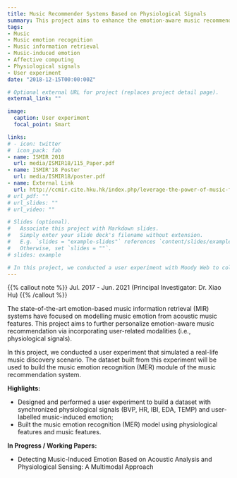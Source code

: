 ```yaml
---
title: Music Recommender Systems Based on Physiological Signals
summary: This project aims to enhance the emotion-aware music recommendation via physiological sensing.
tags:
- Music
- Music emotion recognition
- Music information retrieval
- Music-induced emotion
- Affective computing
- Physiological signals
- User experiment
date: "2018-12-15T00:00:00Z"

# Optional external URL for project (replaces project detail page).
external_link: ""

image:
  caption: User experiment
  focal_point: Smart

links:
# - icon: twitter
#  icon_pack: fab
- name: ISMIR 2018
  url: media/ISMIR18/115_Paper.pdf
- name: ISMIR'18 Poster
  url: media/ISMIR18/poster.pdf
- name: External Link
  url: http://ccmir.cite.hku.hk/index.php/leverage-the-power-of-music-for-learning/
# url_pdf: ""
# url_slides: ""
# url_video: ""

# Slides (optional).
#   Associate this project with Markdown slides.
#   Simply enter your slide deck's filename without extension.
#   E.g. `slides = "example-slides"` references `content/slides/example-slides.md`.
#   Otherwise, set `slides = ""`.
# slides: example

# In this project, we conducted a user experiment with Moody Web to collect users' listening behaviors, self-reported emotional responses to music, and peripheral physiological signals during music searching and listening. The dataset built from the user experiment will be used to build the music emotion recognition (MER) module of the music recommendation system.
---
```


{{% callout note %}}
Jul. 2017 - Jun. 2021 (Principal Investigator: Dr. Xiao Hu)
{{% /callout %}}

The state-of-the-art emotion-based music information retrieval (MIR) systems have focused on modelling music emotion from acoustic music features. This project aims to further personalize emotion-aware music recommendation via incorporating user-related modalities (i.e., physiological signals).

In this project, we conducted a user experiment that simulated a real-life music discovery scenario. The dataset built from this experiment will be used to build the music emotion recognition (MER) module of the music recommendation system.

**Highlights:**
- Designed and performed a user experiment to build a dataset with synchronized physiological signals (BVP, HR, IBI, EDA, TEMP) and user-labelled music-induced emotion;
- Built the music emotion recognition (MER) model using physiological features and music features.

**In Progress / Working Papers:**
- Detecting Music-Induced Emotion Based on Acoustic Analysis and Physiological Sensing: A Multimodal Approach

